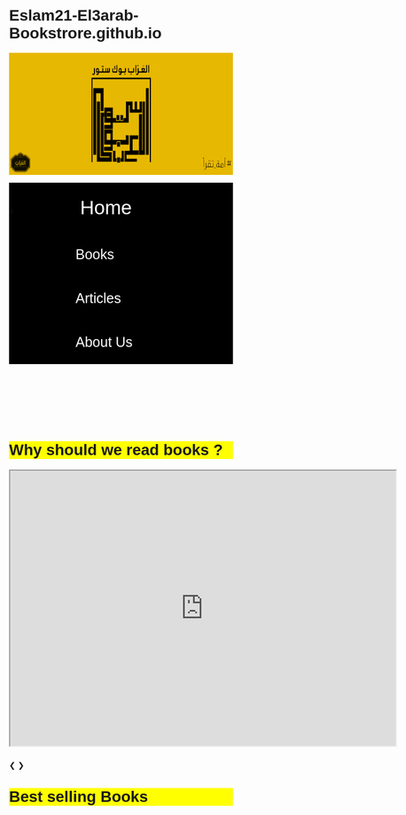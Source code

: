 # Eslam21-El3arab-Bookstrore.github.io

<!DOCTYPE html>
<html>
<head>

<style>
body {
  background-image: url("https://i.pinimg.com/564x/02/aa/9e/02aa9e355db242bbad8085bc517152d2.jpg");
}
</style>

<!-- logo -->

<p><a href="https://www.facebook.com/al3arrab4books">
<img src="3arrab.png"style="width:100%;height:220px;object-fit:fill;">

<!-- bar -->
<style>
ul {
  list-style-type: none;
  margin: 0 ;
  padding: 0;
  overflow: hidden;
  background-color: black;
}

li {
  float: left;
}

li a, .dropbtn {
  display: inline-block;
  color: white;
  text-align: center;
  padding: 25px 120px;
  text-decoration: none;
}

li a:hover, .dropdown:hover .dropbtn {
  background-color: red;
}

li.dropdown {
  display: inline-block;
}

.dropdown-content {
  display: none;
  position: absolute;
  background-color: #f9f9f9;
  min-width: 160px;
  box-shadow: 0px 8px 16px 0px rgba(0,0,0,0.2);
  z-index: 1;
}

.dropdown-content a {
  color: black;
  padding: 12px 16px;
  text-decoration: none;
  display: block;
  text-align: left;
}

.dropdown-content a:hover {background-color: #f1f1f1;}

.dropdown:hover .dropdown-content {
  display: block;
}
</style>





<!-- slideshow -->

<meta name="viewport" content="width=device-width, initial-scale=1">
<style>
* {box-sizing: border-box}
body {font-family: Verdana, sans-serif; margin:0}
.mySlides {display: none}
img {vertical-align: middle;}

/* Slideshow container */
.slideshow-container {
  max-width: 1000px;
  position: relative;
  top:100px ;
  left: 0px ;
  margin: 0;
}

/* Next & previous buttons */
.prev, .next {
  cursor: pointer;
  position: absolute;
  top: 50%;
  width: auto;
  padding: 16px;
  margin-top: -22px;
  color: white;
  font-weight: bold;
  font-size: 18px;
  transition: 0.6s ease;
  border-radius: 0 3px 3px 0;
  user-select: none;
}

/* Position the "next button" to the right */
.next {
  right: 0;
  border-radius: 3px 0 0 3px;
}

/* On hover, add a black background color with a little bit see-through */
.prev:hover, .next:hover {
  background-color: rgba(0,0,0,0.8);
}

/* Caption text */
.text {
  color: #f2f2f2;
  font-size: 15px;
  padding: 8px 12px;
  position: absolute;
  bottom: 8px;
  width: 100%;
  text-align: center;
}

/* Number text (1/3 etc) */
.numbertext {
  color: #f2f2f2;
  font-size: 12px;
  padding: 8px 12px;
  position: absolute;
  top: 0;
}

/* The dots/bullets/indicators */
.dot {
  cursor: pointer;
  height: 15px;
  width: 15px;
  margin: 0 2px;
  background-color: #bbb;
  border-radius: 50%;
  display: inline-block;
  transition: background-color 0.6s ease;
}

.active, .dot:hover {
  background-color: #717171;
}

/* Fading animation */
.fade {
  -webkit-animation-name: fade;
  -webkit-animation-duration: 1.5s;
  animation-name: fade;
  animation-duration: 1.5s;
}

@-webkit-keyframes fade {
  from {opacity: .4} 
  to {opacity: 1}
}

@keyframes fade {
  from {opacity: .4} 
  to {opacity: 1}
}

/* On smaller screens, decrease text size */
@media only screen and (max-width: 300px) {
  .prev, .next,.text {font-size: 11px}
}
</style>

<!-- slideshow -->



</head>
<body>

</a></p>


<!--navbar  -->
<ul>
  <li><<a href="#home" style="font-size: 35px;" >Home</a></li>
  <li class="dropdown">
    <a href="javascript:void(0)" class="dropbtn" style="font-size: 25px">Books</a>
    <div class="dropdown-content">
      <a href="Horror.html">Horror</a>
      <a href="computer science.html">Computer Science</a>
      <a href="Comics.html">Graphic Novels</a>
       <a href="History.html">History</a>
        <a href="biography.html">Biography</a>
        <a href="Sci-fi.html">Science Fiction</a>
         <a href="Movies Books.html">Movies Books</a>
    </div>
    <li><a href="articels.html" style="font-size: 25px">Articles</a></li>
    <li><a href="about us.html" style="font-size: 25px">About Us</a></li>
  </li>
</ul>

<h1 style="background-color:yellow;position: relative;top: 100px  ">Why should we read books ?</h1>
<iframe src="https://www.youtube.com/embed/6Gw5dK48MtI" style="position:relative; top: 100px; left:0;width:700px ;height:500px" ></iframe>
<br>
<br>
<br>
<h1 style="background-color:yellow;position: relative;top: 100px  ">Best selling Books</h1>

<div class="slideshow-container">

<div class="mySlides fade">
  <div class="numbertext">1 / 3</div>
  <img src="book1.jpg" style="width:100%">
  <div class="text">Caption Text</div>
</div>

<div class="mySlides fade">
  <div class="numbertext">2 / 3</div>
  <img src="book2.jpg" style="width:100%">
  <div class="text">Caption Two</div>
</div>

<div class="mySlides fade">
  <div class="numbertext">3 / 3</div>
  <img src="book3.jpg" style="width:100%">
  <div class="text">Caption Three</div>
</div>

<a class="prev" onclick="plusSlides(-1)">&#10094;</a>
<a class="next" onclick="plusSlides(1)">&#10095;</a>

</div>
<br>

<div style="text-align:center">
  <span class="dot" onclick="currentSlide(1)"></span> 
  <span class="dot" onclick="currentSlide(2)"></span> 
  <span class="dot" onclick="currentSlide(3)"></span> 
</div>

<script>
var slideIndex = 1;
showSlides(slideIndex);

function plusSlides(n) {
  showSlides(slideIndex += n);
}

function currentSlide(n) {
  showSlides(slideIndex = n);
}

function showSlides(n) {
  var i;
  var slides = document.getElementsByClassName("mySlides");
  var dots = document.getElementsByClassName("dot");
  if (n > slides.length) {slideIndex = 1}    
  if (n < 1) {slideIndex = slides.length}
  for (i = 0; i < slides.length; i++) {
      slides[i].style.display = "none";  
  }
  for (i = 0; i < dots.length; i++) {
      dots[i].className = dots[i].className.replace(" active", "");
  }
  slides[slideIndex-1].style.display = "block";  
  dots[slideIndex-1].className += " active";
}
</script>


<style>
body {
  background-image: url("https://i.pinimg.com/564x/02/aa/9e/02aa9e355db242bbad8085bc517152d2.jpg");
}
</style>
</body>
</html>
